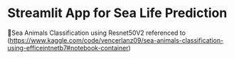 # Streamlit App for Sea Life Prediction

🐙Sea Animals Classification using Resnet50V2 referenced to (https://www.kaggle.com/code/vencerlanz09/sea-animals-classification-using-efficeintnetb7#notebook-container)
